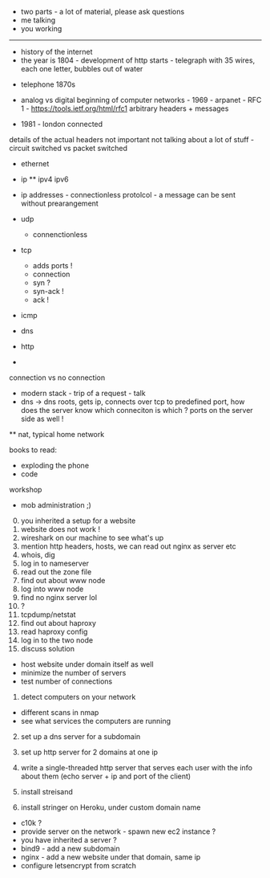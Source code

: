 * two parts - a lot of material, please ask questions
* me talking 
* you working

---

* history of the internet
* the year is 1804 - development of http starts - telegraph with 35 wires, each one letter, bubbles out of water
- telephone 1870s
* analog vs digital
beginning of computer networks - 1969 - arpanet - RFC 1 - https://tools.ietf.org/html/rfc1
arbitrary headers + messages

- 1981 - london connected 

details of the actual headers not important
not talking about a lot of stuff - circuit switched vs packet switched


* ethernet

* ip
** ipv4 ipv6
* ip addresses - connectionless protolcol - a message can be sent without prearangement
* udp
    * connenctionless
* tcp
    * adds ports !
    * connection
    * syn ?
    * syn-ack !
    * ack !

* icmp
* dns
* http
*
connection vs no connection

* modern stack - trip of a request - talk
* dns -> dns roots, gets ip, connects over tcp to predefined port, how does the server know which conneciton is which ? ports on the server side as well !

** nat, typical home network

books to read:
* exploding the phone
* code


workshop

* mob administration ;)

0) you inherited a setup for a website
1) website does not work !
2) wireshark on our machine to see what's up
3) mention http headers, hosts, we can read out nginx as server etc
4) whois, dig
5) log in to nameserver
6) read out the zone file
7) find out about www node
8) log into www node
9) find no nginx server lol
10) ?
11) tcpdump/netstat
12) find out about haproxy
13) read haproxy config
14) log in to the two node
15) discuss solution

* host website under domain itself as well
* minimize the number of servers
* test number of connections

1) detect computers on your network
* different scans in nmap
* see what services the computers are running

2) set up a dns server for a subdomain

3) set up http server for 2 domains at one ip

4) write a single-threaded http server that serves each user with the info about them (echo server + ip and port of the client)
5) install streisand
6) install stringer on Heroku, under custom domain name

* c10k ?
* provide server on the network - spawn new ec2 instance ?
* you have inherited a server ?
* bind9 - add a new subdomain
* nginx - add a new website under that domain, same ip
* configure letsencrypt from scratch

